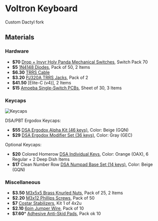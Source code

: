 # Voltron Keyboard

Custom Dactyl fork

## Materials

### Hardware
* **$70** [Drop + Invyr Holy Panda Mechanical Switches](https://drop.com/buy/massdrop-x-invyr-holy-panda-mechanical-switches), Switch Pack 70
* **$5** [1N4148 Diodes](https://mechboards.co.uk/shop/components/1n4148-diodes/), Pack of 50, 2 Items
* **$6.30** [TRRS Cable](https://mechboards.co.uk/shop/accessories/trrs-cable/)
* **$3.20** [PJ320A TRRS Jacks](https://mechboards.co.uk/shop/components/trrs-jacks/), Pack of 2
* **$41.50** [Elite-C (v4)], 2 Items
* **$15** [Amoeba Single-Switch PCBs](https://keeb.io/products/amoeba-single-switch-pcbs), Sheet of 30, 3 Items

### Keycaps
![Keycaps](https://i.imgur.com/lmka9nE.jpg)

DSA/PBT Ergodox Keycaps:
* **$55** [DSA Ergodox Alpha Kit (46 keys)](https://pimpmykeyboard.com/dsa-standard-sublimated-keysets/), Color: Beige (GQN)
* **$29** [DSA Ergodox Modifier Set (36 keys)](https://pimpmykeyboard.com/dsa-pbt-abs-blank-keysets/), Color: Gray (GEC)

Optional Keycaps:
* **$20** Colored Homerow [DSA Individual Keys](https://pimpmykeyboard.com/dsa-individual-keys-sublimated/), Color: Orange (OAX), 6 Regular + 2 Deep Dish Items
* **$17** Clean Number Row [DSA Numpad Base Set (14 keys)](https://pimpmykeyboard.com/dsa-standard-sublimated-keysets/), Color: Beige (GQN)

### Miscellaneous
* **$3.50** [M3x5x5 Brass Knurled Nuts](https://www.aliexpress.com/item/33003887129.html?spm=a2g0s.9042311.0.0.680733edHM1GzQ), Pack of 25, 2 Items
* **$2.20** [M3x12 Phillips Screws](https://www.aliexpress.com/item/32975242274.html?spm=a2g0s.9042311.0.0.680733edHM1GzQ), Pack of 50
* **$7** [Costar Stabilizers](https://www.aliexpress.com/item/32950857695.html?spm=a2g0s.9042311.0.0.680733edHM1GzQ), Kit 1 of 4x2u
* **$2.10** [6pin Jumper Wire](https://www.aliexpress.com/item/32852369117.html?spm=a2g0s.9042311.0.0.680733edHM1GzQ), Pack of 10
* **$7.60*** [Adhesive Anti-Skid Pads](https://www.aliexpress.com/item/4000404433895.html?spm=a2g0s.9042311.0.0.680733edHM1GzQ), Pack ok 10
